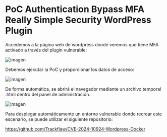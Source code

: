 # PoC Authentication Bypass MFA Really Simple Security WordPress Plugin

Accedemos a la página web de wordpress donde veremos que tiene MFA activado a través del plugin vulnerable:

![imagen](https://github.com/user-attachments/assets/0b6b5736-e7aa-45ba-b6f4-d2db7a45d9ee)

Debemos ejecutar la PoC y proporcionar los datos de acceso:


![imagen](https://github.com/user-attachments/assets/c551b296-6835-49b3-b844-4d532e4b53e2)

De forma automática, se abrirá el navegador mediante un archivo temporal .html dentro del panel de administración.

![imagen](https://github.com/user-attachments/assets/2de116bb-302b-4d6b-b12d-d986b162e9ee)

Para desplegar automáticamente un entorno vulnerable donde recrear este escenario, se puede utilizar el siguiente repositorio:

https://github.com/Trackflaw/CVE-2024-10924-Wordpress-Docker

